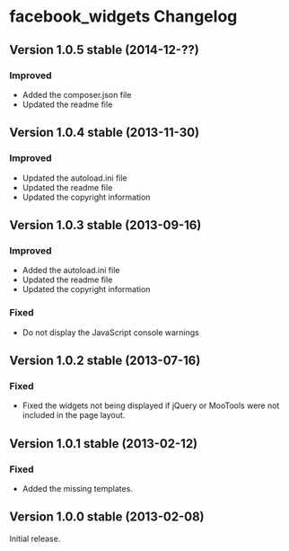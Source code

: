 facebook_widgets Changelog
==========================

Version 1.0.5 stable (2014-12-??)
---------------------------------

### Improved
- Added the composer.json file
- Updated the readme file


Version 1.0.4 stable (2013-11-30)
---------------------------------

### Improved
- Updated the autoload.ini file
- Updated the readme file
- Updated the copyright information


Version 1.0.3 stable (2013-09-16)
---------------------------------

### Improved
- Added the autoload.ini file
- Updated the readme file
- Updated the copyright information

### Fixed
- Do not display the JavaScript console warnings


Version 1.0.2 stable (2013-07-16)
---------------------------------

### Fixed
- Fixed the widgets not being displayed if jQuery or MooTools were not included in the page layout.


Version 1.0.1 stable (2013-02-12)
---------------------------------

### Fixed
- Added the missing templates.


Version 1.0.0 stable (2013-02-08)
---------------------------------

Initial release.